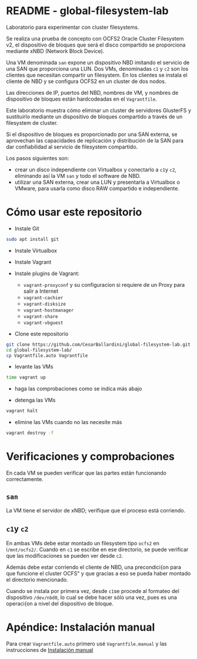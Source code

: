 # README - global-filesystem-lab

Laboratorio para experimentar con cluster filesystems.

Se realiza una prueba de concepto con OCFS2 Oracle Cluster Filesystem v2, 
el dispositivo de bloques que será el disco compartido se proporciona mediante 
xNBD (Network Block Device).

Una VM denominada `san` expone un dispositivo NBD imitando el servicio de una
SAN que proporciona una LUN. Dos VMs, denominadas `c1` y `c2` son los clientes que necesitan compartir
un filesystem.  En los clientes se instala el cliente de NBD y se configura OCFS2 en un cluster de dos nodos.

Las direcciones de IP, puertos del NBD, nombres de VM, y nombres de dispositivo 
de bloques están hardcodeadas en el `Vagrantfile`.


Este laboratorio muestra cómo eliminar un cluster de servidores GlusterFS y sustituirlo mediante un dispositivo de bloques
compartido a través de un filesystem de cluster.

Si el dispositivo de bloques es proporcionado por una SAN externa, se aprovechan las capacidades de
replicación y distribución de la SAN para dar confiabilidad al servicio de filesystem compartido.

Los pasos siguientes son:

* crear un disco independiente con Virtualbox y conectarlo a `c1`y `c2`, eliminando así la VM `san` y todo el software de NBD.
* utilizar una SAN externa, crear una LUN y presentarla a Virtualbox o VMware, para usarla como disco RAW compartido e independiente.


# Cómo usar este repositorio

* Instale Git

```bash
sudo apt install git
```

* Instale Virtualbox

* Instale Vagrant

* Instale plugins de Vagrant:
  + `vagrant-proxyconf` y su configuracion si requiere de un Proxy para salir a Internet
  + `vagrant-cachier`
  + `vagrant-disksize`
  + `vagrant-hostmanager`
  + `vagrant-share`
  + `vagrant-vbguest`


* Clone este repositorio

```bash
git clone https://github.com/CesarBallardini/global-filesystem-lab.git
cd global-filesystem-lab/
cp Vagrantfile.auto Vagrantfile
```

* levante las VMs

```bash
time vagrant up
```

* haga las comprobaciones como se indica más abajo

* detenga las VMs

```bash
vagrant halt
```

* elimine las VMs cuando no las necesite más

```bash
vagrant destroy -f
```

# Verificaciones y comprobaciones

En cada VM se pueden verificar que las partes están funcionando correctamente.

## `san`

La VM tiene el servidor de xNBD; verifique que el proceso está corriendo.

## `c1`y `c2`

En ambas VMs debe estar montado un filesystem tipo `ocfs2` en i`/mnt/ocfs2/`.
Cuando en `c1` se escribe en ese directorio, se puede verificar que las modificaciones
se pueden ver desde `c2`.

Además debe estar corriendo el cliente de NBD, una precondici{on para que funcione el cluster
OCFS" y que  gracias a eso se pueda haber montado el directorio mencionado.

Cuando se instala por primera vez, desde `c1`se procede al formateo del dispositivo  `/dev/nbd0`, lo 
cual se debe hacer sólo una vez, pues es una operaci{on a nivel del dispositivo de bloque.


# Apéndice: Instalación manual

Para crear `Vagrantfile.auto` primero usé `Vagrantfile.manual` y las instrucciones de [Instalación manual](instalacion-manual.md) 
